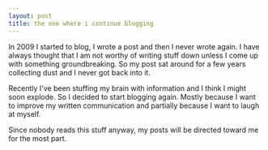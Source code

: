 ```yaml
---
layout: post
title: the one where i continue blogging
---
```


In 2009 I started to blog, I wrote a post and then I never wrote again. I have always thought that I am not worthy of writing stuff down unless I come up with something groundbreaking. So my post sat around for a few years collecting dust and I never got back into it.

Recently I've been stuffing my brain with information and I think I might soon explode. So I decided to start blogging again. Mostly because I want to improve my written communication and partially because I want to laugh at myself.

Since nobody reads this stuff anyway, my posts will be directed toward me for the most part. 





